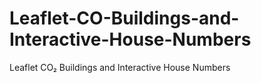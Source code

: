 # Leaflet-CO-Buildings-and-Interactive-House-Numbers
Leaflet CO₂ Buildings and Interactive House Numbers
